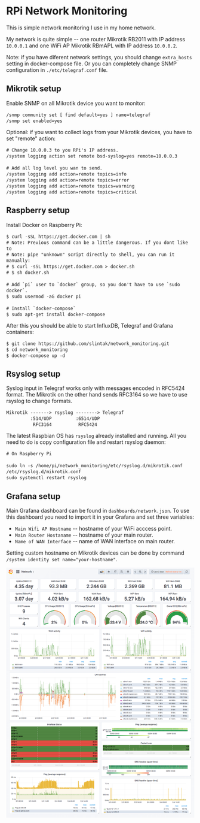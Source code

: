 RPi Network Monitoring
======================

This is simple network monitoring I use in my home network.

My network is quite simple -- one router Mikrotik RB2011 with IP address
`10.0.0.1` and one WiFi AP Mikrotik RBmAPL with IP address `10.0.0.2`.

Note: if you have diferent network settings, you should change `extra_hosts`
setting in docker-compose file. Or you can completely change SNMP configuration
in `./etc/telegraf.conf` file.

Mikrotik setup
--------------

Enable SNMP on all Mikrotik device you want to monitor:

```
/snmp community set [ find default=yes ] name=telegraf
/snmp set enabled=yes
```

Optional: if you want to collect logs from your Mikrotik devices, you have
to set "remote" action:

```
# Change 10.0.0.3 to you RPi's IP address.
/system logging action set remote bsd-syslog=yes remote=10.0.0.3

# Add all log level you wan to send.
/system logging add action=remote topics=info
/system logging add action=remote topics=error
/system logging add action=remote topics=warning
/system logging add action=remote topics=critical
```

Raspberry setup
---------------

Install Docker on Raspberry Pi:

```
$ curl -sSL https://get.docker.com | sh
# Note: Previous command can be a little dangerous. If you dont like to
# Note: pipe "unknown" script directly to shell, you can run it manually:
# $ curl -sSL https://get.docker.com > docker.sh
# $ sh docker.sh

# Add `pi` user to `docker` group, so you don't have to use `sudo docker`.
$ sudo usermod -aG docker pi

# Install `docker-compose`
$ sudo apt-get install docker-compose
```

After this you should be able to start InfluxDB, Telegraf and Grafana containers:

```
$ git clone https://github.com/slintak/network_monitoring.git
$ cd network_monitoring
$ docker-compose up -d
```

Rsyslog setup
-------------

Syslog input in Telegraf works only with messages encoded in RFC5424 format.
The Mikrotik on the other hand sends RFC3164 so we have to use rsyslog to
change formats.

```
Mikrotik -------> rsyslog --------> Telegraf
         :514/UDP         :6514/UDP
          RFC3164          RFC5424
```

The latest Raspbian OS has `rsyslog` already installed and running. All you
need to do is copy configuration file and restart rsyslog daemon:

```
# On Raspberry Pi

sudo ln -s /home/pi/network_monitoring/etc/rsyslog.d/mikrotik.conf /etc/rsyslog.d/mikrotik.conf
sudo systemctl restart rsyslog
```

Grafana setup
-------------

Main Grafana dashboard can be found in `dashboards/network.json`. To use this
dashboard you need to import it in your Grafana and set three variables:

- `Main Wifi AP Hostname` -- hostname of your WiFi acccess point.
- `Main Router Hostaname` -- hostname of your main router.
- `Name of WAN Interface` -- name of WAN interface on main router.

Setting custom hostname on Mikrotik devices can be done by command
`/system identity set name="your-hostname"`.

![Grafana Dashboard](imgs/grafana_dashboard.png?raw=true "Grafana Dashboard")
